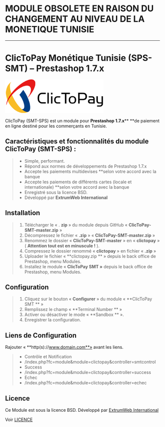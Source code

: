 
# MODULE OBSOLETE EN RAISON DU CHANGEMENT AU NIVEAU DE LA MONETIQUE TUNISIE
***


# ClicToPay Monétique Tunisie (SPS-SMT) – Prestashop 1.7.x

![logo ClicToPay](logo.png) 

ClicToPay (SMT-SPS) est un module pour **Prestashop 1.7.x****  **de paiement en ligne destiné pour les commerçants en Tunisie.

## Caractéristiques et fonctionnalités du module ClicToPay (SMT-SPS) :

> - Simple, performant.
> - Répond aux normes de développements de Prestashop 1.7.x
> - Accepte les paiements multidevises \*\*selon votre accord avec la banque
> - Accepte les paiements de différents cartes (locale et internationale) \*\*selon votre accord avec la banque
> - Enregistré sous la licence BSD.
> - Développé par  **ExtrumWeb International**

## Installation

> 1. Télécharger le « . **zip**  » du module depuis GitHub «  **ClicToPay-SMT-master.zip**  »
> 2. Décompressez le fichier «  **.zip**  » «  **ClicToPay-SMT-master.zip** »
> 3. Renommez le dossier «  **ClicToPay-SMT-master** » en «  **clictopay** » ( **Attention tout est en minuscule !** ).
> 4. Compressez le dossier renommé «  **clictopay**  » en fichier «  **.zip**  »
> 5. Uploader le fichier «  **clictopay.zip ** » depuis le back office de Prestashop, menu Modules.
> 6. Installez le module «  **ClicToPay SMT »** depuis le back office de Prestashop, menu Modules.

## Configuration

> 1. Cliquez sur le bouton «  **Configurer**  » du module «  **ClicToPay SMT ** »
> 2. Remplissez le champ «  **Terminal Number ** »
> 3. Activer ou désactiver le mode «  **Sandbox ** ».
> 4. Enregistrer la configuration.

## Liens de Configuration

Rajouter « **http(s)://www.domain.com**» avant les liens.

> - Contrôle et Notification
>  - /index.php?fc=module&amp;module=clictopay&amp;controller=smtcontrol
> - Success
>  - /index.php?fc=module&amp;module=clictopay&amp;controller=success
> - Echec
>  - /index.php?fc=module&amp;module=clictopay&amp;controller=echec

## Licence

Ce Module est sous la licence BSD. Développé par  [ExtrumWeb International](https://www.extrumweb.com/)

Voir [LICENCE](https://github.com/agencep/ClicToPay-SMT/blob/master/LICENSE.txt)
